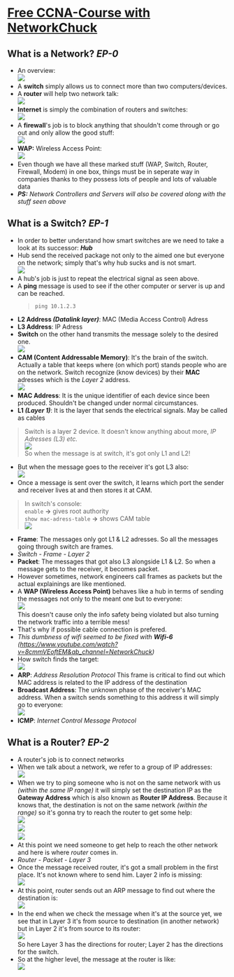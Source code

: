 # [Free CCNA-Course with NetworkChuck](https://www.youtube.com/watch?v=S7MNX_UD7vY&list=PLIhvC56v63IJVXv0GJcl9vO5Z6znCVb1P&ab_channel=NetworkChuck)

## What is a Network? *EP-0*
- An overview:<br><img src="https://i.ibb.co/GHg8grL/Overview-of-a-Network.png">
- A **switch** simply allows us to connect more than two computers/devices.
- A **router** will help two network talk:<br><img src="https://i.ibb.co/m4S0k0Z/Switches-plus-Router.png">
- **Internet** is simply the combination of routers and switches:<br><img src="https://i.ibb.co/mcTcyHH/Internet.png">
- A **firewall**'s job is to block anything that shouldn't come through or go out and only allow the good stuff:<br><img src="https://i.ibb.co/YdM3g9m/Firewall.png">
- **WAP:** Wireless Access Point:<br><img src="https://i.ibb.co/Y0D79SB/WAP.png">
- Even though we have all these marked stuff (WAP, Switch, Router, Firewall, Modem) in one box, things must be in seperate way in companies thanks to they possess lots of people and lots of valuable data
- ***PS:*** *Network Controllers and Servers will also be covered along with the stuff seen above*

## What is a Switch? *EP-1*
- In order to better understand how smart switches are we need to take a look at its successor: ***Hub***
- Hub send the received package not only to the aimed one but everyone on the network; simply that's why hub sucks and is not smart.<br><img src="https://i.ibb.co/bgws2gt/Hub.png">
- A hub's job is just to repeat the electrical signal as seen above.
- A **ping** message is used to see if the other computer or server is up and can be reached.
    >``` ping 10.1.2.3 ```
- **L2 Address *(Datalink layer)***: MAC (Media Access Control) Adress
- **L3 Address**: IP Adress
- **Switch** on the other hand transmits the message solely to the desired one.<br><img src="https://i.ibb.co/QbkX67p/Switch.png">
- **CAM (Content Addressable Memory)**: It's the brain of the switch. Actually a table that keeps where (on which port) stands people who are on the network. Switch recognize (know devices) by their **MAC** adresses which is the *Layer 2* address.<br><img src="https://i.ibb.co/0mDt6vb/CAM.png">
- **MAC Address**: It is the unique identifier of each device since been produced. Shouldn't be changed under normal circumstances.
- **L1 *(Layer 1)***: It is the layer that sends the electrical signals. May be called as cables
> Switch is a layer 2 device. It doesn't know anything about more, *IP Adresses (L3) etc.*<br><img src="https://i.ibb.co/M22yxvz/Layer2.png"><br>So when the message is at switch, it's got only L1 and L2!
- But when the message goes to the receiver it's got L3 also:<br><img src="https://i.ibb.co/f8TXpGc/Layer3.png">
- Once a message is sent over the switch, it learns which port the sender and receiver lives at and then stores it at CAM.
> In switch's console: <br> ```enable``` **->** gives root authority <br> ```show mac-adress-table``` **->** shows CAM table<br><img src="https://i.ibb.co/Byqpdg5/Switch-Console-1.png">
- **Frame**: The messages only got L1 & L2 adresses. So all the messages going through switch are frames. 
- *Switch - Frame - Layer 2*
- **Packet**: The messages that got also L3 alongside L1 & L2. So when a message gets to the receiver, it becomes packet.
- However sometimes, network engineers call frames as packets but the actual explainings are like mentioned.
- A **WAP (Wireless Access Point)** behaves like a hub in terms of sending the messages not only to the meant one but to everyone:<br><img src="https://i.ibb.co/x6Np1wP/WAP-is-like-a-Hub.png"><br>This doesn't cause only the info safety being violated but also turning the network traffic into a terrible mess!
- That's why if possible cable connection is prefered.
- *This dumbness of wifi seemed to be fixed with **Wifi-6** (https://www.youtube.com/watch?v=8cmmVEoftEM&ab_channel=NetworkChuck)*
- How switch finds the target:<br><img src="https://i.ibb.co/vJRs7J6/ARP.png">
- **ARP**: *Address Resolution Protocol* This frame is critical to find out which MAC address is related to the IP address of the destination<br>
- **Broadcast Address**: The unknown phase of the receiver's MAC address. When a switch sends something to this address it will simply go to everyone:<br><img src="https://i.ibb.co/fQwFL3x/ARP-Broadcasting.png">
- **ICMP**: *Internet Control Message Protocol*

## What is a Router? *EP-2*
- A router's job is to connect networks
- When we talk about a network, we refer to a group of IP addresses:<br><img src="https://i.ibb.co/6ZhNZML/Networks.png">
- When we try to ping someone who is not on the same network with us *(within the same IP range)* it will simply set the destination IP as the **Gateway Address** which is also known as **Router IP Address**. Because it knows that, the destination is not on the same network *(within the range)* so it's gonna try to reach the router to get some help:<br><img src="https://i.ibb.co/TTZnyvL/Ping-Different.png"><br><img src="https://i.ibb.co/NFyZ28w/Dest-IP.png"><br><img src="https://i.ibb.co/6sbXQLL/Gateway-Router.png">
- At this point we need someone to get help to reach the other network and here is where *router* comes in.
- *Router - Packet - Layer 3*
- Once the message received router, it's got a small problem in the first place. It's not known where to send him. Layer 2 info is missing:<br><img src="https://i.ibb.co/4KHdDLf/L2-Missing.png">
- At this point, router sends out an ARP message to find out where the destination is:<br><img src="https://i.ibb.co/TPYv8By/Router-ARP-Broadcast.png">
- In the end when we check the message when it's at the source yet, we see that in Layer 3 it's from source to destination (in another network) but in Layer 2 it's from source to its router:<br><img src="https://i.ibb.co/djNFR4z/In-the-end.png"><br>So here Layer 3 has the directions for router; Layer 2 has the directions for the switch.
- So at the higher level, the message at the router is like:<br><img src="https://i.ibb.co/wM1BKxc/At-the-higher-level.png">